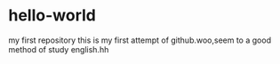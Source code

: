 # hello-world
my first repository
this is my first attempt of github.woo,seem to a good method of study english.hh
